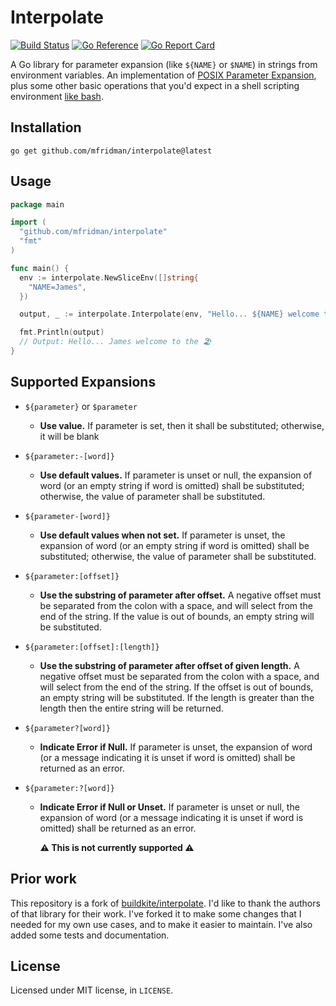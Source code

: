 # Interpolate

[![Build Status](https://github.com/mfridman/interpolate/actions/workflows/ci.yaml/badge.svg)](https://github.com/mfridman/interpolate/actions/workflows/ci.yaml)
[![Go Reference](https://pkg.go.dev/badge/github.com/mfridman/interpolate.svg)](https://pkg.go.dev/github.com/mfridman/interpolate)
[![Go Report Card](https://goreportcard.com/badge/github.com/mfridman/interpolate)](https://goreportcard.com/report/github.com/mfridman/interpolate)

A Go library for parameter expansion (like `${NAME}` or `$NAME`) in strings from environment
variables. An implementation of [POSIX Parameter
Expansion](http://pubs.opengroup.org/onlinepubs/9699919799/utilities/V3_chap02.html#tag_18_06_02),
plus some other basic operations that you'd expect in a shell scripting environment [like
bash](https://www.gnu.org/software/bash/manual/html_node/Shell-Parameter-Expansion.html).

## Installation

```
go get github.com/mfridman/interpolate@latest
```

## Usage

```go
package main

import (
  "github.com/mfridman/interpolate"
  "fmt"
)

func main() {
  env := interpolate.NewSliceEnv([]string{
    "NAME=James",
  })

  output, _ := interpolate.Interpolate(env, "Hello... ${NAME} welcome to the ${ANOTHER_VAR:-🏖}")

  fmt.Println(output)
  // Output: Hello... James welcome to the 🏖
}
```

## Supported Expansions

- `${parameter}` or `$parameter`

  - **Use value.** If parameter is set, then it shall be substituted; otherwise, it will be blank

- `${parameter:-[word]}`

  - **Use default values.** If parameter is unset or null, the expansion of word (or an empty string
    if word is omitted) shall be substituted; otherwise, the value of parameter shall be
    substituted.

- `${parameter-[word]}`

  - **Use default values when not set.** If parameter is unset, the expansion of word (or an empty
    string if word is omitted) shall be substituted; otherwise, the value of parameter shall be
    substituted.

- `${parameter:[offset]}`

  - **Use the substring of parameter after offset.** A negative offset must be separated from the
    colon with a space, and will select from the end of the string. If the value is out of bounds,
    an empty string will be substituted.

- `${parameter:[offset]:[length]}`

  - **Use the substring of parameter after offset of given length.** A negative offset must be
    separated from the colon with a space, and will select from the end of the string. If the offset
    is out of bounds, an empty string will be substituted. If the length is greater than the length
    then the entire string will be returned.

- `${parameter?[word]}`

  - **Indicate Error if Null.** If parameter is unset, the expansion of word (or a message
    indicating it is unset if word is omitted) shall be returned as an error.

- `${parameter:?[word]}`

  - **Indicate Error if Null or Unset.** If parameter is unset or null, the expansion of word (or a
    message indicating it is unset if word is omitted) shall be returned as an error.

    **⚠️ This is not currently supported ⚠️**

## Prior work

This repository is a fork of [buildkite/interpolate](https://github.com/buildkite/interpolate). I'd
like to thank the authors of that library for their work. I've forked it to make some changes that I
needed for my own use cases, and to make it easier to maintain. I've also added some tests and
documentation.

## License

Licensed under MIT license, in `LICENSE`.
